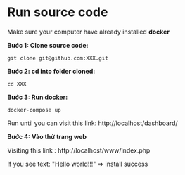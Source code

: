 # Run source code

Make sure your computer have already installed **docker**

**Bước 1: Clone source code:**

```
git clone git@github.com:XXX.git
```
**Bước 2: cd into folder cloned:**
```
cd XXX
```
**Bước 3: Run docker:**

```
docker-compose up 
```
Run until you can visit this link: http://localhost/dashboard/

**Bước 4: Vào thử trang web**

Visiting this link : http://localhost/www/index.php

If you see text: "Hello world!!!" => install success
